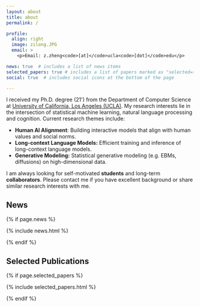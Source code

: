 ```yaml
---
layout: about
title: about
permalink: /

profile:
  align: right
  image: zilong.JPG
  email: >
    <p>Email: z.zheng<code>[at]</code>ucla<code>[dot]</code>edu</p>

news: true  # includes a list of news items
selected_papers: true # includes a list of papers marked as "selected={true}"
social: true  # includes social icons at the bottom of the page

---
```

I received my Ph.D. degree (21') from the Department of Computer Science at [University of California, Los Angeles (UCLA)](https://www.cs.ucla.edu/). My research interests lie in the intersection of statistical machine learning, natural language processing and cognition. Current research themes include:
<!-- - **General Multimodal Perception:** General multimodal understanding, parsing and explainable modeling. -->
- **Human AI Alignment**: Building interactive models that align with human values and social norms.
- **Long-context Language Models:** Efficient training and inference of long-context language models.
- **Generative Modeling:** Statistical generative modeling (e.g. EBMs, diffusions) on high-dimensional data.

I am always looking for self-motivated **students** and long-term **collaborators**. Please contact me if you have excellent background or share similar research interests with me.


<div id="news" class="section_break"></div>

## News

{% if page.news %}
<!-- <div id="news" class="post"> -->
  {% include news.html %}
<!-- </div> -->
{% endif %}

<div id="publications" class="section_break"></div>

## Selected Publications

{% if page.selected_papers %}
<!-- <div id="publications" class="post"> -->
  {% include selected_papers.html %}
<!-- </div> -->
{% endif %}


<div id="services" class="section_break"></div>

<!-- ## Professional Services

- <b>Conference reviewer</b> for ICML 2022-2023; ICLR 2022-2023; CVPR 2019-2022; NeurIPS 2020-2022; AAAI 2020-2022; ICCV 2019-2023; ECCV 2020-2022; BMVC 2020; WACV 2021
- <b>Journal reviewer</b> for International Journal of Computer Vision (IJCV), Pattern Recognition (PR), Neurocomputing -->

